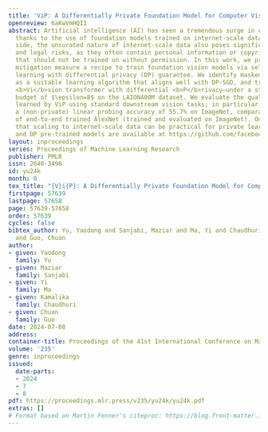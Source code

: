 ```yaml
---
title: 'ViP: A Differentially Private Foundation Model for Computer Vision'
openreview: 6aKwVmHQI1
abstract: Artificial intelligence (AI) has seen a tremendous surge in capabilities
  thanks to the use of foundation models trained on internet-scale data. On the flip
  side, the uncurated nature of internet-scale data also poses significant privacy
  and legal risks, as they often contain personal information or copyrighted material
  that should not be trained on without permission. In this work, we propose as a
  mitigation measure a recipe to train foundation vision models via self-supervised
  learning with differential privacy (DP) guarantee. We identify masked autoencoders
  as a suitable learning algorithm that aligns well with DP-SGD, and train <em>ViP</em>—a
  <b>Vi</b>sion transformer with differential <b>P</b>rivacy—under a strict privacy
  budget of $\epsilon=8$ on the LAION400M dataset. We evaluate the quality of representation
  learned by ViP using standard downstream vision tasks; in particular, ViP achieves
  a (non-private) linear probing accuracy of 55.7% on ImageNet, comparable to that
  of end-to-end trained AlexNet (trained and evaluated on ImageNet). Our result suggests
  that scaling to internet-scale data can be practical for private learning. Code
  and DP pre-trained models are available at https://github.com/facebookresearch/ViP-MAE.
layout: inproceedings
series: Proceedings of Machine Learning Research
publisher: PMLR
issn: 2640-3498
id: yu24k
month: 0
tex_title: "{V}i{P}: A Differentially Private Foundation Model for Computer Vision"
firstpage: 57639
lastpage: 57658
page: 57639-57658
order: 57639
cycles: false
bibtex_author: Yu, Yaodong and Sanjabi, Maziar and Ma, Yi and Chaudhuri, Kamalika
  and Guo, Chuan
author:
- given: Yaodong
  family: Yu
- given: Maziar
  family: Sanjabi
- given: Yi
  family: Ma
- given: Kamalika
  family: Chaudhuri
- given: Chuan
  family: Guo
date: 2024-07-08
address:
container-title: Proceedings of the 41st International Conference on Machine Learning
volume: '235'
genre: inproceedings
issued:
  date-parts:
  - 2024
  - 7
  - 8
pdf: https://proceedings.mlr.press/v235/yu24k/yu24k.pdf
extras: []
# Format based on Martin Fenner's citeproc: https://blog.front-matter.io/posts/citeproc-yaml-for-bibliographies/
---
```


